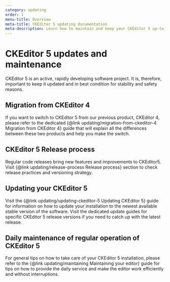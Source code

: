 ```yaml
---
category: updating
order: 1
menu-title: Overview
meta-title: CKEditor 5 updating documentation
meta-description: Learn how to maintain and keep your CKEditor 5 up-to-date at all times.
---
```


# CKEditor 5 updates and maintenance

CKEditor 5 is an active, rapidly developing software project. It is, therefore, important to keep it updated and in best condition for stability and safety reasons.

## Migration from CKEditor 4

If you want to switch to CKEditor 5 from our previous product, CKEditor 4, please refer to the dedicated {@link updating/migration-from-ckeditor-4 Migration from CKEditor 4} guide that will explain all the differences between these two products and help you make the switch.

## CKEditor 5 Release process

Regular code releases bring new features and improvements to CKEditor5. Visit {@link updating/release-process Release process} section to check release practices and versioning strategy.

## Updating your CKEditor 5

Visit the {@link updating/updating-ckeditor-5 Updating CKEditor 5} guide for information on how to update your installation to the newest available stable version of the software. Visit the dedicated update guides for specific CKEditor 5 release versions if you need to catch up with the latest release.

## Daily maintenance of regular operation of CKEditor 5

For general tips on how to take care of your CKEditor 5 installation, please refer to the {@link updating/maintaining Maintaining your editor} guide for tips on how to provide the daily service and make the editor work efficiently and without interruptions.
